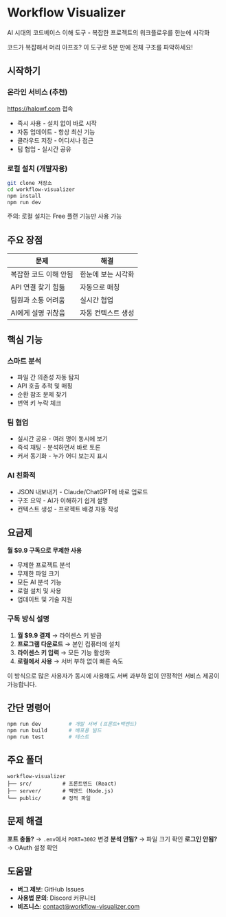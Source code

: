 # Workflow Visualizer

AI 시대의 코드베이스 이해 도구 - 복잡한 프로젝트의 워크플로우를 한눈에 시각화

코드가 복잡해서 머리 아프죠? 이 도구로 5분 만에 전체 구조를 파악하세요!

## 시작하기

### 온라인 서비스 (추천)
https://halowf.com 접속
- 즉시 사용 - 설치 없이 바로 시작
- 자동 업데이트 - 항상 최신 기능
- 클라우드 저장 - 어디서나 접근
- 팀 협업 - 실시간 공유

### 로컬 설치 (개발자용)
```bash
git clone 저장소
cd workflow-visualizer
npm install
npm run dev
```

주의: 로컬 설치는 Free 플랜 기능만 사용 가능

## 주요 장점

| 문제 | 해결 |
|------|------|
| 복잡한 코드 이해 안됨 | 한눈에 보는 시각화 |
| API 연결 찾기 힘듦 | 자동으로 매칭 |
| 팀원과 소통 어려움 | 실시간 협업 |
| AI에게 설명 귀찮음 | 자동 컨텍스트 생성 |

## 핵심 기능

### 스마트 분석
- 파일 간 의존성 자동 탐지
- API 호출 추적 및 매핑
- 순환 참조 문제 찾기
- 번역 키 누락 체크

### 팀 협업
- 실시간 공유 - 여러 명이 동시에 보기
- 즉석 채팅 - 분석하면서 바로 토론
- 커서 동기화 - 누가 어디 보는지 표시

### AI 친화적
- JSON 내보내기 - Claude/ChatGPT에 바로 업로드
- 구조 요약 - AI가 이해하기 쉽게 설명
- 컨텍스트 생성 - 프로젝트 배경 자동 작성

## 요금제

**월 $9.9 구독으로 무제한 사용**

- 무제한 프로젝트 분석
- 무제한 파일 크기
- 모든 AI 분석 기능
- 로컬 설치 및 사용
- 업데이트 및 기술 지원

### 구독 방식 설명

1. **월 $9.9 결제** → 라이센스 키 발급
2. **프로그램 다운로드** → 본인 컴퓨터에 설치
3. **라이센스 키 입력** → 모든 기능 활성화
4. **로컬에서 사용** → 서버 부하 없이 빠른 속도

이 방식으로 많은 사용자가 동시에 사용해도 서버 과부하 없이 안정적인 서비스 제공이 가능합니다.

## 간단 명령어

```bash
npm run dev         # 개발 서버 (프론트+백엔드)
npm run build       # 배포용 빌드
npm run test        # 테스트
```

## 주요 폴더

```
workflow-visualizer
├── src/          # 프론트엔드 (React)
├── server/       # 백엔드 (Node.js)
└── public/       # 정적 파일
```

## 문제 해결

**포트 충돌?** → `.env`에서 `PORT=3002` 변경
**분석 안됨?** → 파일 크기 확인
**로그인 안됨?** → OAuth 설정 확인

## 도움말

- **버그 제보**: GitHub Issues
- **사용법 문의**: Discord 커뮤니티  
- **비즈니스**: contact@workflow-visualizer.com